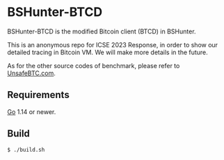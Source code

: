 BSHunter-BTCD
====

BSHunter-BTCD is the modified Bitcoin client (BTCD) in BSHunter.

This is an anonymous repo for ICSE 2023 Response, in order to show our detailed tracing in Bitcoin VM. We will make more details in the future.

As for the other source codes of benchmark, please refer to [UnsafeBTC.com](https://unsafebtc.com/#/app/sourcecode).

## Requirements

[Go](http://golang.org) 1.14 or newer.

## Build

```bash
$ ./build.sh
```
